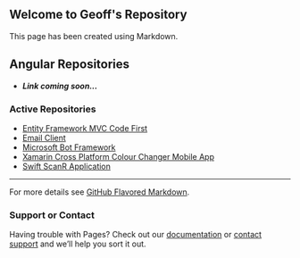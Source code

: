 ## Welcome to Geoff's Repository

This page has been created using Markdown.  

## Angular Repositories
+ **_Link coming soon..._**

### Active Repositories  
+ [Entity Framework MVC Code First](https://github.com/Geoff-Roodt/EFCodeFirst)
+ [Email Client](https://github.com/Geoff-Roodt/Sarge-Stubby-Emails)
+ [Microsoft Bot Framework](https://github.com/Geoff-Roodt/BotTest1)
+ [Xamarin Cross Platform Colour Changer Mobile App](https://github.com/Geoff-Roodt/COMP6001-Ass1)
+ [Swift ScanR Application](https://github.com/Geoff-Roodt/COMP6001-17B-SWIFT)

***


For more details see [GitHub Flavored Markdown](https://guides.github.com/features/mastering-markdown/).

### Support or Contact

Having trouble with Pages? Check out our [documentation](https://help.github.com/categories/github-pages-basics/) or [contact support](https://github.com/contact) and we’ll help you sort it out.
